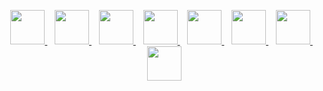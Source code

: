 <p align="center">
    <a href="https://laravel.com" target="_blank" title="Laravel">
        <img src="https://laravel.com/img/logomark.min.svg" height="55">
    </a>
    &nbsp;&nbsp;
    <a href="https://laravel-vite.innocenzi.dev" target="_blank" title="Laravel Vite">
        <img src="https://laravel-vite.innocenzi.dev/logo.svg" height="55">
    </a>
    &nbsp;&nbsp;
    <a href="https://next.router.vuejs.org/" target="_blank" title="Vue Router">
        <img src="https://v3.vuejs.org/logo.png" height="55">
    </a>
    &nbsp;&nbsp;
    <a href="https://v3.vuejs.org/" target="_blank" title="Vue 3">
        <img src="https://v3.vuejs.org/logo.png" height="55">
    </a>
    &nbsp;&nbsp;
    <a href="https://vitejs.dev" target="_blank" title="Vite">
        <img src="https://vitejs.dev/logo.svg" height="55">
    </a>
    &nbsp;&nbsp;
    <a href="https://pinia.vuejs.org/" target="_blank" title="Pinia">
        <img src="https://pinia.vuejs.org/logo.svg" height="55">
    </a>
    &nbsp;&nbsp;
    <a href="https://tailwindcss.com/" target="_blank" title="Tailwind">
        <img src="https://pbs.twimg.com/profile_images/1468993891584073729/a_op8KnL_400x400.jpg" height="55">
    </a>
    &nbsp;&nbsp;
    <a href="https://github.com/material-components/material-components-web" target="_blank" title="Materail Design Components">
        <img src="https://pbs.twimg.com/profile_images/925576484122779648/ucVTUoPg_400x400.jpg" height="55">
    </a>
</p>
